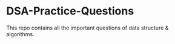 # DSA-Practice-Questions
This repo contains all the important questions of data structure &amp; algorithms.
